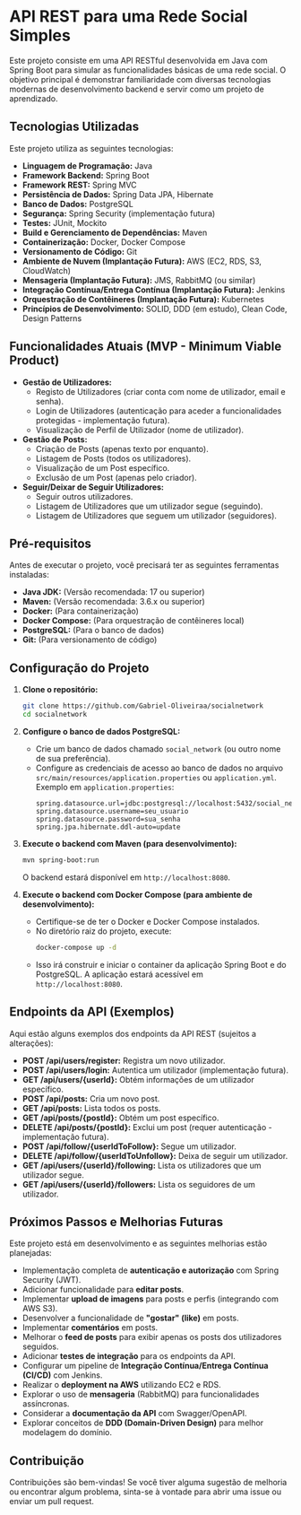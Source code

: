 # API REST para uma Rede Social Simples

Este projeto consiste em uma API RESTful desenvolvida em Java com Spring Boot para simular as funcionalidades básicas de uma rede social. O objetivo principal é demonstrar familiaridade com diversas tecnologias modernas de desenvolvimento backend e servir como um projeto de aprendizado.

## Tecnologias Utilizadas

Este projeto utiliza as seguintes tecnologias:

* **Linguagem de Programação:** Java
* **Framework Backend:** Spring Boot
* **Framework REST:** Spring MVC
* **Persistência de Dados:** Spring Data JPA, Hibernate
* **Banco de Dados:** PostgreSQL
* **Segurança:** Spring Security (implementação futura)
* **Testes:** JUnit, Mockito
* **Build e Gerenciamento de Dependências:** Maven
* **Containerização:** Docker, Docker Compose
* **Versionamento de Código:** Git
* **Ambiente de Nuvem (Implantação Futura):** AWS (EC2, RDS, S3, CloudWatch)
* **Mensageria (Implantação Futura):** JMS, RabbitMQ (ou similar)
* **Integração Contínua/Entrega Contínua (Implantação Futura):** Jenkins
* **Orquestração de Contêineres (Implantação Futura):** Kubernetes
* **Princípios de Desenvolvimento:** SOLID, DDD (em estudo), Clean Code, Design Patterns

## Funcionalidades Atuais (MVP - Minimum Viable Product)

* **Gestão de Utilizadores:**
    * Registo de Utilizadores (criar conta com nome de utilizador, email e senha).
    * Login de Utilizadores (autenticação para aceder a funcionalidades protegidas - implementação futura).
    * Visualização de Perfil de Utilizador (nome de utilizador).
* **Gestão de Posts:**
    * Criação de Posts (apenas texto por enquanto).
    * Listagem de Posts (todos os utilizadores).
    * Visualização de um Post específico.
    * Exclusão de um Post (apenas pelo criador).
* **Seguir/Deixar de Seguir Utilizadores:**
    * Seguir outros utilizadores.
    * Listagem de Utilizadores que um utilizador segue (seguindo).
    * Listagem de Utilizadores que seguem um utilizador (seguidores).

## Pré-requisitos

Antes de executar o projeto, você precisará ter as seguintes ferramentas instaladas:

* **Java JDK:** (Versão recomendada: 17 ou superior)
* **Maven:** (Versão recomendada: 3.6.x ou superior)
* **Docker:** (Para containerização)
* **Docker Compose:** (Para orquestração de contêineres local)
* **PostgreSQL:** (Para o banco de dados)
* **Git:** (Para versionamento de código)

## Configuração do Projeto

1.  **Clone o repositório:**
    ```bash
    git clone https://github.com/Gabriel-Oliveiraa/socialnetwork
    cd socialnetwork
    ```

2.  **Configure o banco de dados PostgreSQL:**
    * Crie um banco de dados chamado `social_network` (ou outro nome de sua preferência).
    * Configure as credenciais de acesso ao banco de dados no arquivo `src/main/resources/application.properties` ou `application.yml`. Exemplo em `application.properties`:
        ```properties
        spring.datasource.url=jdbc:postgresql://localhost:5432/social_network
        spring.datasource.username=seu_usuario
        spring.datasource.password=sua_senha
        spring.jpa.hibernate.ddl-auto=update
        ```

3.  **Execute o backend com Maven (para desenvolvimento):**
    ```bash
    mvn spring-boot:run
    ```
    O backend estará disponível em `http://localhost:8080`.

4.  **Execute o backend com Docker Compose (para ambiente de desenvolvimento):**
    * Certifique-se de ter o Docker e Docker Compose instalados.
    * No diretório raiz do projeto, execute:
        ```bash
        docker-compose up -d
        ```
    * Isso irá construir e iniciar o container da aplicação Spring Boot e do PostgreSQL. A aplicação estará acessível em `http://localhost:8080`.

## Endpoints da API (Exemplos)

Aqui estão alguns exemplos dos endpoints da API REST (sujeitos a alterações):

* **POST /api/users/register:** Registra um novo utilizador.
* **POST /api/users/login:** Autentica um utilizador (implementação futura).
* **GET /api/users/{userId}:** Obtém informações de um utilizador específico.
* **POST /api/posts:** Cria um novo post.
* **GET /api/posts:** Lista todos os posts.
* **GET /api/posts/{postId}:** Obtém um post específico.
* **DELETE /api/posts/{postId}:** Exclui um post (requer autenticação - implementação futura).
* **POST /api/follow/{userIdToFollow}:** Segue um utilizador.
* **DELETE /api/follow/{userIdToUnfollow}:** Deixa de seguir um utilizador.
* **GET /api/users/{userId}/following:** Lista os utilizadores que um utilizador segue.
* **GET /api/users/{userId}/followers:** Lista os seguidores de um utilizador.

## Próximos Passos e Melhorias Futuras

Este projeto está em desenvolvimento e as seguintes melhorias estão planejadas:

* Implementação completa de **autenticação e autorização** com Spring Security (JWT).
* Adicionar funcionalidade para **editar posts**.
* Implementar **upload de imagens** para posts e perfis (integrando com AWS S3).
* Desenvolver a funcionalidade de **"gostar" (like)** em posts.
* Implementar **comentários** em posts.
* Melhorar o **feed de posts** para exibir apenas os posts dos utilizadores seguidos.
* Adicionar **testes de integração** para os endpoints da API.
* Configurar um pipeline de **Integração Contínua/Entrega Contínua (CI/CD)** com Jenkins.
* Realizar o **deployment na AWS** utilizando EC2 e RDS.
* Explorar o uso de **mensageria** (RabbitMQ) para funcionalidades assíncronas.
* Considerar a **documentação da API** com Swagger/OpenAPI.
* Explorar conceitos de **DDD (Domain-Driven Design)** para melhor modelagem do domínio.

## Contribuição

Contribuições são bem-vindas! Se você tiver alguma sugestão de melhoria ou encontrar algum problema, sinta-se à vontade para abrir uma issue ou enviar um pull request.

